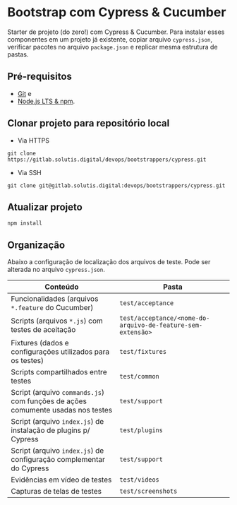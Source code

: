 # Bootstrap com Cypress & Cucumber

Starter de projeto (do zero!) com Cypress & Cucumber. Para instalar esses componentes em um projeto já existente, copiar arquivo `cypress.json`, verificar pacotes no arquivo `package.json` e replicar mesma estrutura de pastas.

## Pré-requisitos

* [Git](https://git-scm.com) e
* [Node.js LTS & npm](https://www.npmjs.com/get-npm).

## Clonar projeto para repositório local

* Via HTTPS

`git clone https://gitlab.solutis.digital/devops/bootstrappers/cypress.git`

* Via SSH

`git clone git@gitlab.solutis.digital:devops/bootstrappers/cypress.git`

## Atualizar projeto

`npm install`

## Organização

Abaixo a configuração de localização dos arquivos de teste. Pode ser alterada no arquivo `cypress.json`.

| **Conteúdo** | **Pasta** |
| -------- | ----- |
| Funcionalidades (arquivos `*.feature` do Cucumber) | `test/acceptance` |
| Scripts (arquivos `*.js`) com testes de aceitação | `test/acceptance/<nome-do-arquivo-de-feature-sem-extensão>` |
| Fixtures (dados e configurações utilizados para os testes) | `test/fixtures` |
| Scripts compartilhados entre testes | `test/common` |
| Script (arquivo `commands.js`) com funções de ações comumente usadas nos testes | `test/support` |
| Script (arquivo `index.js`) de instalação de plugins p/ Cypress | `test/plugins` |
| Script (arquivo `index.js`) de configuração complementar do Cypress | `test/support` |
| Evidências em vídeo de testes | `test/videos` |
| Capturas de telas de testes | `test/screenshots` |
